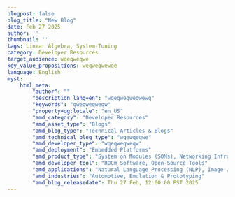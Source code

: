 ```yaml
---
blogpost: false
blog_title: "New Blog"
date: Feb 27 2025
author: ''
thumbnail: ''
tags: Linear Algebra, System-Tuning
category: Developer Resources
target_audience: wqeqweqwe
key_value_propositions: weqweqwewqe
language: English
myst:
    html_meta:
        "author": ""
        "description lang=en": "wqeqweqweqwewq"
        "keywords": "qweqweqweqw"
        "property=og:locale": "en_US"
        "amd_category": "Developer Resources"
        "amd_asset_type": "Blogs"
        "amd_blog_type": "Technical Articles & Blogs"
        "amd_technical_blog_type": "wqewqeqwe"
        "amd_developer_type": "wqeqweqweqw"
        "amd_deployment": "Embedded Platforms"
        "amd_product_type": "System on Modules (SOMs), Networking Infrastructure"
        "amd_developer_tool": "ROCm Software, Open-Source Tools"
        "amd_applications": "Natural Language Processing (NLP), Image / Video Generation"
        "amd_industries": "Automotive, Emulation & Prototyping"
        "amd_blog_releasedate": Thu 27 Feb, 12:00:00 PST 2025
---
```

